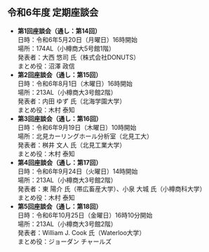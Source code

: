 ## 令和6年度 定期座談会

- **第1回座談会（通し：第14回）**  
	日時：令和6年5月20日（月曜日）16時開始  
	場所：174AL（小樽商大5号館1階）  
	発表者：大西 悠司 氏（株式会社DONUTS）  
	まとめ役：沼澤 政信
- **第2回座談会（通し：第15回）**  
	日時：令和6年8月1日（木曜日）16時開始  
	場所：213AL（小樽商大3号館2階）  
	発表者：内田 ゆず 氏（北海学園大学）  
	まとめ役：木村 泰知
- **第3回座談会（通し：第16回）**  
	日時：令和6年9月19日（木曜日）10時開始  
	場所：北見カーリングホール分析室（北見工大）  
	発表者：桝井 文人 氏（北見工業大学）  
	まとめ役：木村 泰知
- **第4回座談会（通し：第17回）**  
	日時：令和6年9月24日（火曜日）14時開始  
	場所：213AL（小樽商大3号館2階）  
	発表者：東 陽介 氏（帯広畜産大学）、小泉 大城 氏（小樽商科大学）  
	まとめ役：木村 泰知
- **第5回座談会（通し：第18回）**  
	日時：令和6年10月25日（金曜日）16時10分開始  
	場所：213AL（小樽商大3号館2階）  
	発表者：William J. Cook 氏（Waterloo大学）  
	まとめ役：ジョーダン チャールズ
